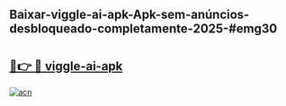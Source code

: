 ## Baixar-viggle-ai-apk-Apk-sem-anúncios-desbloqueado-completamente-2025-#emg30

# <h2><a href="https://ainizakaria.my?title=viggle-ai-apk&ref=22M">🔗👉 🔴 viggle-ai-apk</a></h2>

[![acn](https://github.com/user-attachments/assets/0f9c940e-d8b0-45ae-aac7-cd30a18b3e1c)](https://ainizakaria.my?title=viggle-ai-apk&ref=22M)

